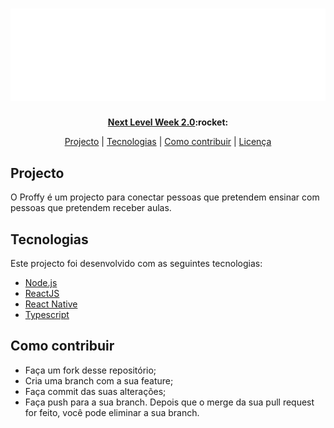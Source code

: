 <h1 align="center">
	<img src="./.github/logo.svg" alt="logo" />
</h1>

<p align="center" >
	<b>
		<a href="https://nextlevelweek.com/">Next Level Week 2.0</a>:rocket:
	</b>
</p>

<p align="center"><a href="#projecto">Projecto</a> |
<a href="#tecnologias">Tecnologias</a> |
<a href="#como-contribuir">Como contribuir</a> |
<a href="">Licença</a></p>

## Projecto
O Proffy é um projecto para conectar pessoas que pretendem ensinar com pessoas que pretendem receber aulas.

## Tecnologias
Este projecto foi desenvolvido com as seguintes tecnologias:
- [Node.js](https://nodejs.org/en/)
- [ReactJS](https://reactjs.org/)
- [React Native](https://reactnative.dev/)
- [Typescript](https://www.typescriptlang.org/)

## Como contribuir
- Faça um fork desse repositório;
- Cria uma branch com a sua feature;
- Faça commit das suas alterações;
- Faça push para a sua branch.
Depois que o merge da sua pull request for feito, você pode eliminar a sua branch.
